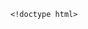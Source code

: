     <!doctype html>
<html lang="ru">
<head>
  <meta charset="UTF-8">
</head>
<body>
    <script>
    for (var j = 0; j < 20; j++) {
        td += "<td>" + j + "</td>";
      }
      for (var i = 0; i < 10; i++) {
        tr += "<tr>" + td + "</tr>";
      }
      console.log(tr);
      console.log(td);
      table.innerHTML = tr;
      </script>
    </body>
    
